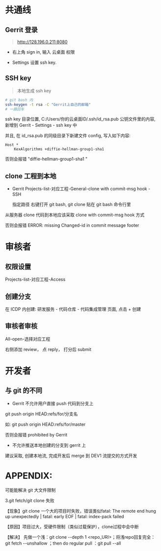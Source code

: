 # 共通线

## Gerrit 登录

> http://128.196.0.211:8080

+ 右上角 sign in, 输入 云桌面 权限

+ Settings 设置 ssh key. 

## SSH key

> 本地生成 ssh key

```sh
# git bash 内
ssh-keygen -t rsa -C "Gerrit上自己的邮箱"
# 一路回车
```

ssh key 目录位置, C:/Users/你的云桌面ID/.ssh/id_rsa.pub 公钥文件里的内容, 新增到 Gerrit - Settings - ssh key 中

并且, 在 id_rsa.pub 的同级目录下新建文件 config, 写入如下内容:

```
Host *
    KexAlgorithms +diffie-hellman-group1-sha1
```

 否则会报错 "diffie-hellman-group1-sha1 "
 
## clone 工程到本地

+ Gerrit  Projects-list-对应工程-General-clone with commit-msg hook - SSH

  指定路径 右键打开 git bash, git clone 贴在 git bash 命令行里
 
 从服务器 clone 代码到本地应该采取 clone with commit-msg hook 方式

 否则会报错 ERROR: missing Changed-id in commit message footer

# 审核者

## 权限设置
 
 Projects-list-对应工程-Access

## 创建分支

 在 ICDP 内创建: 研发服务 - 代码仓库 - 代码集成管理 页面, 点击 + 创建

## 审核者审核

 All-open-选择对应工程

 右侧添加 review， 点 reply， 打分后 submit

# 开发者

## 与 git 的不同

+ Gerrit 不允许用户直接 push 代码到分支上

git push origin HEAD:refs/for/分支名

如: git push origin HEAD:refs/for/master

否则会报错 prohibited by Gerrit

+ 不允许推送本地创建的分支到 gerrit 上

 建议采取, 创建本地流, 完成开发后 merge 到 DEV1 流提交的方式开发

# APPENDIX: 

可能能解决 git 大文件限制

3.git fetch/git clone 失败

【现象】git clone 一个大的项目时失败，错误类似fatal: The remote end hung up unexpectedly | fatal: early EOF | fatal: index-pack failed

【原因】项目过大，受硬件限制（类似过载保护），clone过程中会中断

【解决】    先做一个浅：git clone --depth 1 <repo_URI>；将浅repo回复完全：git fetch --unshallow ；then do regular pull ：git pull --all